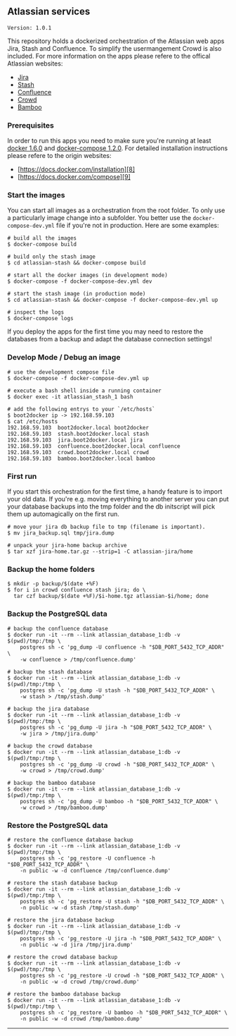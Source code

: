 ## Atlassian services

    Version: 1.0.1

This repository holds a dockerized orchestration of the Atlassian web apps
Jira, Stash and Confluence. To simplify the usermangement Crowd is also
included. For more information on the apps please refere to the offical
Atlassian websites:

- [Jira][1]
- [Stash][2]
- [Confluence][3]
- [Crowd][4]
- [Bamboo][5]

### Prerequisites

In order to run this apps you need to make sure you're running at least
[docker 1.6.0][6] and [docker-compose 1.2.0][7]. For detailed installation
instructions please refere to the origin websites:

  - [https://docs.docker.com/installation][8]
  - [https://docs.docker.com/compose][9]

### Start the images

You can start all images as a orchestration from the root folder. To
only use a particularly image change into a subfolder. You better use
the `docker-compose-dev.yml` file if you're not in production. Here
are some examples:

    # build all the images
    $ docker-compose build

    # build only the stash image
    $ cd atlassian-stash && docker-compose build

    # start all the docker images (in development mode)
    $ docker-compose -f docker-compose-dev.yml dev

    # start the stash image (in production mode)
    $ cd atlassian-stash && docker-compose -f docker-compose-dev.yml up

    # inspect the logs
    $ docker-compose logs

If you deploy the apps for the first time you may need to restore the
databases from a backup and adapt the database connection settings!

### Develop Mode / Debug an image

    # use the development compose file
    $ docker-compose -f docker-compose-dev.yml up

    # execute a bash shell inside a running container
    $ docker exec -it atlassian_stash_1 bash

    # add the following entrys to your `/etc/hosts`
    $ boot2docker ip -> 192.168.59.103
    $ cat /etc/hosts
    192.168.59.103  boot2docker.local boot2docker
    192.168.59.103  stash.boot2docker.local stash
    192.168.59.103  jira.boot2docker.local jira
    192.168.59.103  confluence.boot2docker.local confluence
    192.168.59.103  crowd.boot2docker.local crowd
    192.168.59.103  bamboo.boot2docker.local bamboo

### First run

If you start this orchestration for the first time, a handy feature is to
import your old data. If you're e.g. moving everything to another server
you can put your database backups into the tmp folder and the db initscript
will pick them up automagically on the first run.

    # move your jira db backup file to tmp (filename is important).
    $ mv jira_backup.sql tmp/jira.dump

    # unpack your jira-home backup archive
    $ tar xzf jira-home.tar.gz --strip=1 -C atlassian-jira/home

### Backup the home folders

    $ mkdir -p backup/$(date +%F)
    $ for i in crowd confluence stash jira; do \
      tar czf backup/$(date +%F)/$i-home.tgz atlassian-$i/home; done

### Backup the PostgreSQL data

    # backup the confluence database
    $ docker run -it --rm --link atlassian_database_1:db -v $(pwd)/tmp:/tmp \
        postgres sh -c 'pg_dump -U confluence -h "$DB_PORT_5432_TCP_ADDR" \
        -w confluence > /tmp/confluence.dump'

    # backup the stash database
    $ docker run -it --rm --link atlassian_database_1:db -v $(pwd)/tmp:/tmp \
        postgres sh -c 'pg_dump -U stash -h "$DB_PORT_5432_TCP_ADDR" \
        -w stash > /tmp/stash.dump'

    # backup the jira database
    $ docker run -it --rm --link atlassian_database_1:db -v $(pwd)/tmp:/tmp \
        postgres sh -c 'pg_dump -U jira -h "$DB_PORT_5432_TCP_ADDR" \
        -w jira > /tmp/jira.dump'

    # backup the crowd database
    $ docker run -it --rm --link atlassian_database_1:db -v $(pwd)/tmp:/tmp \
        postgres sh -c 'pg_dump -U crowd -h "$DB_PORT_5432_TCP_ADDR" \
        -w crowd > /tmp/crowd.dump'

    # backup the bamboo database
    $ docker run -it --rm --link atlassian_database_1:db -v $(pwd)/tmp:/tmp \
        postgres sh -c 'pg_dump -U bamboo -h "$DB_PORT_5432_TCP_ADDR" \
        -w crowd > /tmp/bamboo.dump'

### Restore the PostgreSQL data

    # restore the confluence database backup
    $ docker run -it --rm --link atlassian_database_1:db -v $(pwd)/tmp:/tmp \
        postgres sh -c 'pg_restore -U confluence -h "$DB_PORT_5432_TCP_ADDR" \
        -n public -w -d confluence /tmp/confluence.dump'

    # restore the stash database backup
    $ docker run -it --rm --link atlassian_database_1:db -v $(pwd)/tmp:/tmp \
        postgres sh -c 'pg_restore -U stash -h "$DB_PORT_5432_TCP_ADDR" \
        -n public -w -d stash /tmp/stash.dump'

    # restore the jira database backup
    $ docker run -it --rm --link atlassian_database_1:db -v $(pwd)/tmp:/tmp \
        postgres sh -c 'pg_restore -U jira -h "$DB_PORT_5432_TCP_ADDR" \
        -n public -w -d jira /tmp/jira.dump'

    # restore the crowd database backup
    $ docker run -it --rm --link atlassian_database_1:db -v $(pwd)/tmp:/tmp \
        postgres sh -c 'pg_restore -U crowd -h "$DB_PORT_5432_TCP_ADDR" \
        -n public -w -d crowd /tmp/crowd.dump'

    # restore the bamboo database backup
    $ docker run -it --rm --link atlassian_database_1:db -v $(pwd)/tmp:/tmp \
        postgres sh -c 'pg_restore -U bamboo -h "$DB_PORT_5432_TCP_ADDR" \
        -n public -w -d crowd /tmp/bamboo.dump'

---
[1]: https://www.atlassian.com/software/jira
[2]: https://www.atlassian.com/software/stash
[3]: https://www.atlassian.com/software/confluence
[4]: https://www.atlassian.com/software/crowd
[5]: https://www.atlassian.com/software/bamboo
[6]: https://docker.com
[7]: https://docs.docker.com/compose
[8]: https://docs.docker.com/installation
[9]: https://docs.docker.com/compose/#installation-and-set-up
